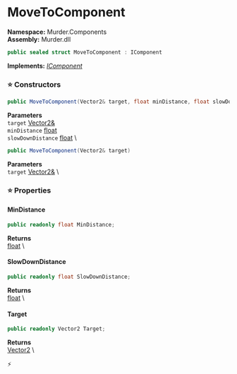 # MoveToComponent

**Namespace:** Murder.Components \
**Assembly:** Murder.dll

```csharp
public sealed struct MoveToComponent : IComponent
```

**Implements:** _[IComponent](../../Bang/Components/IComponent.html)_

### ⭐ Constructors
```csharp
public MoveToComponent(Vector2& target, float minDistance, float slowDownDistance)
```

**Parameters** \
`target` [Vector2&](https://learn.microsoft.com/en-us/dotnet/api/System.Numerics.Vector2?view=net-7.0) \
`minDistance` [float](https://learn.microsoft.com/en-us/dotnet/api/System.Single?view=net-7.0) \
`slowDownDistance` [float](https://learn.microsoft.com/en-us/dotnet/api/System.Single?view=net-7.0) \

```csharp
public MoveToComponent(Vector2& target)
```

**Parameters** \
`target` [Vector2&](https://learn.microsoft.com/en-us/dotnet/api/System.Numerics.Vector2?view=net-7.0) \

### ⭐ Properties
#### MinDistance
```csharp
public readonly float MinDistance;
```

**Returns** \
[float](https://learn.microsoft.com/en-us/dotnet/api/System.Single?view=net-7.0) \
#### SlowDownDistance
```csharp
public readonly float SlowDownDistance;
```

**Returns** \
[float](https://learn.microsoft.com/en-us/dotnet/api/System.Single?view=net-7.0) \
#### Target
```csharp
public readonly Vector2 Target;
```

**Returns** \
[Vector2](https://learn.microsoft.com/en-us/dotnet/api/System.Numerics.Vector2?view=net-7.0) \


⚡